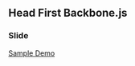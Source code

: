 ## Head First Backbone.js

### Slide

<script src="http://speakerdeck.com/embed/4f619f92f832b4001f00edfb.js"></script>

[Sample Demo](http://jaceju.github.com/Head-First-Backbone.js/)